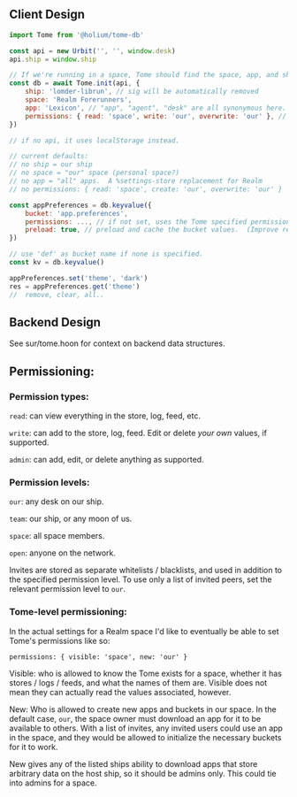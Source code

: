 ## Client Design

```js
import Tome from '@holium/tome-db'

const api = new Urbit('', '', window.desk)
api.ship = window.ship

// If we're running in a space, Tome should find the space, app, and ship associated and set those by default.  Going to need some tuning on the defaults here (likely contact our spaces agent).
const db = await Tome.init(api, {
    ship: 'lomder-librun', // sig will be automatically removed
    space: 'Realm Forerunners',
    app: 'Lexicon', // "app", "agent", "desk" are all synonymous here. This is for keeping data separate from other applications / desks.
    permissions: { read: 'space', write: 'our', overwrite: 'our' }, // this is just a default to use for subclasses.  It's not persisted in Urbit.
})

// if no api, it uses localStorage instead.

// current defaults:
// no ship = our ship
// no space = "our" space (personal space?)
// no app = "all" apps.  A %settings-store replacement for Realm
// no permissions: { read: 'space', create: 'our', overwrite: 'our' }

const appPreferences = db.keyvalue({
    bucket: 'app.preferences',
    permissions: ..., // if not set, uses the Tome specified permissions
    preload: true, // preload and cache the bucket values.  (Improve response time.)
})

// use 'def' as bucket name if none is specified.
const kv = db.keyvalue()

appPreferences.set('theme', 'dark')
res = appPreferences.get('theme')
//  remove, clear, all..
```

## Backend Design

See sur/tome.hoon for context on backend data structures.

## Permissioning:

### Permission types:

`read`: can view everything in the store, log, feed, etc.

`write`: can add to the store, log, feed. Edit or delete _your own_ values, if supported.

`admin`: can add, edit, or delete anything as supported.

### Permission levels:

`our`: any desk on our ship.

`team`: our ship, or any moon of us.

`space`: all space members.

`open`: anyone on the network.

Invites are stored as separate whitelists / blacklists, and used in addition to the specified permission level.
To use only a list of invited peers, set the relevant permission level to `our`.

### Tome-level permissioning:

In the actual settings for a Realm space I'd like to eventually be able to set Tome's permissions like so:

`permissions: { visible: 'space', new: 'our' }`

Visible: who is allowed to know the Tome exists for a space, whether it has stores / logs / feeds, and what the names of them are. Visible does not mean they can actually read the values associated, however.

New: Who is allowed to create new apps and buckets in our space. In the default case, `our`, the space owner must download an app for it to be available to others. With a list of invites, any invited users could use an app in the space, and they would be allowed to initialize the necessary buckets for it to work.

New gives any of the listed ships ability to download apps that store arbitrary data on the host ship, so it should be admins only. This could tie into admins for a space.
